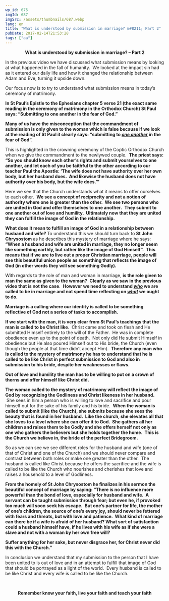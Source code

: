 ```yaml
---
wp_id: 675
imgId: 687
imgSrc: /assets/thumbnails/687.webp
lang: en
title: "What is understood by submission in marriage? &#8211; Part 2"
pubDate: 2017-02-14T21:53:28
tags: ["aa"]
---
```


<!-- page: 6 -->

<p style="text-align: center;"><strong>What is understood by submission in marriage? &#8211; Part 2</strong></p>
<p style="text-align: left;">In the previous video we have discussed what submission means by looking at what happened in the fall of humanity.  We looked at the impact sin had as it entered our daily life and how it changed the relationship between Adam and Eve, turning it upside down.</p>
<p>Our focus now is to try to understand what submission means in today’s ceremony of matrimony.</p>
<p><strong>In St Paul’s Epistle to the Ephesians chapter 5 verse 21 (the exact same reading in the ceremony of matrimony in the Orthodox Church) St Paul says: “Submitting to one another in the fear of God.”  </strong></p>
<p><strong>Many of us have the misconception that the commandment of submission is only given to the woman which is false because if we look at the reading of St Paul it clearly says: “submitting to <em><u>one another</u></em> in the fear of God”.  </strong></p>
<p>This is highlighted in the crowning ceremony of the Coptic Orthodox Church when we give the commandment to the newlywed couple.  <strong>The priest says: “So you should know each other’s rights and submit yourselves to one another, and let each of you be faithful to the other according to our teacher Paul the Apostle: ‘The wife does not have authority over her own body, but her husband does.  And likewise the husband does not have authority over his body, but the wife does.’”</strong></p>
<p>Here we see that the Church understands what it means to offer ourselves to each other.  <strong>We see a concept of reciprocity and not a notion of authority where one is greater than the other.  We see two persons who are united in God and offer themselves to one another.</strong>  <strong>They submit to one another out of love and humility.  Ultimately now that they are united they can fulfill the image of God in the relationship.</strong></p>
<p><strong>What does it mean to fulfill an image of God in a relationship between husband and wife? </strong>To understand this we should turn back to <strong>St John Chrysostom</strong> as he describes this mystery of marriage where he says: <strong>“When a husband and wife are united in marriage, they no longer seem like something earthly, but rather like the image of God Himself”. </strong> <strong>This means that if we are to live out a proper Christian marriage, people will see this beautiful union people as something that reflects the image of God (in other words they will see something Godly).</strong></p>
<p>With regards to the role of man and woman in marriage, <strong>is the role given to man the same as given to the woman?</strong>  <strong>Clearly as we saw in the previous video that is not the case</strong>.  <strong>However we need to understand <em><u>who</u></em> we are called to be in marriage and not spend time reflecting on <em><u>what</u></em> we ought to do. </strong></p>
<p><strong>Marriage is a calling where our identity is called to be something reflective of God not a series of tasks to accomplish.</strong></p>
<p><strong>If we start with the man, it is very clear from St Paul’s teachings that the man is called to be Christ like</strong>.  Christ came and took on flesh and He submitted Himself entirely to the will of the Father.  He was in complete obedience even up to the point of death.  Not only did He submit Himself in obedience but He also poured Himself out to His bride, the Church (even though the people at that time didn’t accept Him).  <strong>Therefore any man who is called to the mystery of matrimony he has to understand that he is called to be like Christ in perfect submission to God and also in submission to his bride, despite her weaknesses or flaws.</strong></p>
<p><strong>Out of love and humility the man has to be willing to put on a crown of thorns and offer himself like Christ did.  </strong></p>
<p><strong>The woman called to the mystery of matrimony will reflect the image of God by recognizing the Godliness and Christ likeness in her husband.  </strong> She sees in him a person who is willing to love and sacrifice and pour himself out for the sake of his family and his bride.  <strong>When the woman is called to submit (like the Church), she submits because she sees the beauty that is found in her husband.  Like the church, she elevates all that she loves to a level where she can offer it to God.  She gathers all her children and raises them to be Godly and she offers herself not only as one who gathers the believers but she holds together the home.  This is the Church we believe in, the bride of the perfect Bridegroom.</strong></p>
<p>So as we can see we see different roles for the husband and wife (one of that of Christ and one of the Church) and we should never compare and contrast between both roles or make one greater than the other.  The husband is called like Christ because he offers the sacrifice and the wife is called to be like the Church who nourishes and cherishes that love and raises a household to a level of Godliness.</p>
<p><strong>From the homely of St John Chrysostom he finalizes in his sermon the beautiful concept of marriage by saying: “There is no influence more powerful than the bond of love, especially for husband and wife.  A servant can be taught submission through fear; but even he, if provoked too much will soon seek his escape.  But one’s partner for life, the mother of one’s children, the source of one’s every joy, should never be fettered with fears and threats, but with love and patience.  What kind of marriage can there be if a wife is afraid of her husband? What sort of satisfaction could a husband himself have, if he lives with his wife as if she were a slave and not with a woman by her own free will? </strong></p>
<p><strong>Suffer anything for her sake, but never disgrace her, for Christ never did this with the Church.” </strong></p>
<p>In conclusion we understand that my submission to the person that I have been united to is out of love and in an attempt to fulfill that image of God that should be portrayed as a light of the world.  Every husband is called to be like Christ and every wife is called to be like the Church.</p>
<p>&nbsp;</p>
<p style="text-align: center;"><strong>Remember know your faith, live your faith and teach your faith</strong></p>
<p>&nbsp;</p>
